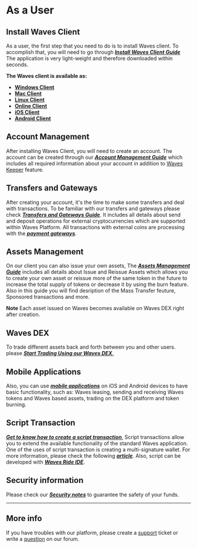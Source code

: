 # As a User

## Install Waves Client

As a user, the first step that you need to do is to install Waves client. To accomplish that, you will need to go through [_**Install Waves Client Guide**_](/waves-client/install-waves-client.md) The application is very light-weight and therefore downloaded within seconds.

**The Waves client is available as:**

* [**Windows Client**](https://wavesplatform.com/WavesClient-win.zip)
* [**Mac Client**](https://wavesplatform.com/WavesClient-mac.dmg)
* [**Linux Client**](https://wavesplatform.com/WavesClient-linux.deb)
* [**Online Client**](https://client.wavesplatform.com)
* [**iOS Client**](https://itunes.apple.com/us/app/waves-wallet/id1233158971)
* [**Android Client**](https://play.google.com/store/apps/details?id=com.wavesplatform.wallet)

## Account Management

After installing Waves Client, you will need to create an account. The account can be created through our [_**Account Management Guide**_](/waves-client/account-management.md) which includes all required information about your account in addition to [Waves Keeper](/waves-client/account-management/waves-keeper.md) feature.

## Transfers and Gateways

After creating your account, it's the time to make some transfers and deal with transactions. To be familiar with our transfers and gateways please check [_**Transfers and Gateways Guide**_](/waves-client/wallet-management.md). It includes all details about send and deposit operations for external cryptocurrencies which are supported within Waves Platform. All transactions with external coins are processing with the [_**payment gateways**_](/waves-client/frequently-asked-questions-faq/transfers-and-gateways/payment-gateway.md).

## Assets Management

On our client you can also issue your own assets, The [_**Assets Management Guide**_](/waves-client/assets-management.md) includes all details about Issue and Reissue Assets which allows you to create your own asset or reissue more of the same token in the future to increase the total supply of tokens or decrease it by using the burn feature. Also in this guide you will find desription of the Mass Transfer feuture, Sponsored transactions and more.

**Note** Each asset issued on Waves becomes available on Waves DEX right after creation.

## Waves DEX

To trade different assets back and forth between you and other users. please [_**Start Trading Using our Waves DEX**_.](/waves-client/waves-dex.md)

## Mobile Applications

Also, you can use [_**mobile applications**_](/waves-client/mobile-apps.md) on iOS and Android devices to have basic functionality, such as: Waves leasing, sending and receiving Waves tokens and Waves based assets, trading on the DEX platform and token burning.

## Script Transaction

[_**Get to know how to create a script transaction**_](/waves-client/advanced_features/script_transaction.md), Script transactions allow you to extend the available functionality of the standard Waves application. One of the uses of script transaction is creating a multi-signature wallet. For more information, please check the following [_**article**_](/smart-contracts/video-tutorials-and-articles.md). Also, script can be developed with [_**Waves Ride IDE**_](/smart-contracts/waves-contracts-language-description.md).

## Security information

Please check our [_**Security notes**_](/overview/security-notes.md) to guarantee the safety of your funds.

___

## More info

If you have troubles with our platform, please create a [support](https://support.wavesplatform.com/) ticket or write a [question](https://forum.wavesplatform.com/) on our forum.
